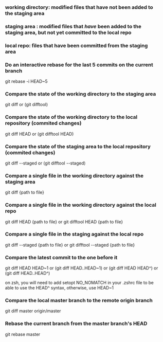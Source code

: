 ### working directory: modified files that have not been added to the staging area

### staging area : modified files that *have* been added to the staging area, but not yet committed to the local repo

### local repo: files that have been committed from the staging area

### Do an interactive rebase for the last 5 commits on the current branch

git rebase -i HEAD~5

### Compare the state of the working directory to the staging area

git diff or (git difftool)

### Compare the state of the working directory to the local repository (commited changes)

git diff HEAD or (git difftool HEAD)

### Compare the state of the staging area to the local repository (commited changes)

git diff --staged or (git difftool --staged)

### Compare a single file in the working directory against the staging area

git diff {path to file}

### Compare a single file in the working directory against the local repo

git diff HEAD {path to file} or git difftool HEAD {path to file}

### Compare a single file in the staging against the local repo

git diff --staged {path to file} or git difftool --staged {path to file}

### Compare the latest commit to the one before it

git diff HEAD HEAD~1 or (git diff HEAD..HEAD~1) or (git diff HEAD HEAD^) or (git diff HEAD..HEAD^)

on zsh, you will need to add setopt NO_NOMATCH in your .zshrc file to be able to use the HEAD^ syntax, otherwise, use HEAD~1

### Compare the local master branch to the remote origin branch

git diff master origin/master

### Rebase the current branch from the master branch's HEAD

git rebase master
